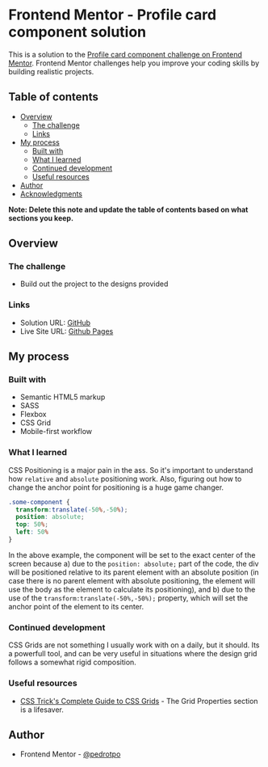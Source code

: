 # Frontend Mentor - Profile card component solution

This is a solution to the [Profile card component challenge on Frontend Mentor](https://www.frontendmentor.io/challenges/profile-card-component-cfArpWshJ). Frontend Mentor challenges help you improve your coding skills by building realistic projects. 

## Table of contents

- [Overview](#overview)
  - [The challenge](#the-challenge)
  - [Links](#links)
- [My process](#my-process)
  - [Built with](#built-with)
  - [What I learned](#what-i-learned)
  - [Continued development](#continued-development)
  - [Useful resources](#useful-resources)
- [Author](#author)
- [Acknowledgments](#acknowledgments)

**Note: Delete this note and update the table of contents based on what sections you keep.**

## Overview

### The challenge

- Build out the project to the designs provided

### Links

- Solution URL: [GitHub](https://github.com/pedrotpo/frontendmentor-profile-card)
- Live Site URL: [Github Pages](https://pedrotpo.github.io/frontendmentor-profile-card)

## My process

### Built with

- Semantic HTML5 markup
- SASS
- Flexbox
- CSS Grid
- Mobile-first workflow

### What I learned

CSS Positioning is a major pain in the ass. So it's important to understand how `relative` and `absolute` positioning work. Also, figuring out how to change the anchor point for positioning is a huge game changer.

```css
.some-component {
  transform:translate(-50%,-50%);
  position: absolute;
  top: 50%;
  left: 50%
}
```

In the above example, the component will be set to the exact center of the screen because a) due to the `position: absolute;` part of the code, the div will be positioned relative to its parent element with an absolute position (in case there is no parent element with absolute positioning, the element will use the body as the element to calculate its positioning), and b) due to the use of the `transform:translate(-50%,-50%);` property, which will set the anchor point of the element to its center.

### Continued development

CSS Grids are not something I usually work with on a daily, but it should. Its a powerfull tool, and can be very useful in situations where the design grid follows a somewhat rigid composition.

### Useful resources

- [CSS Trick's Complete Guide to CSS Grids](https://css-tricks.com/snippets/css/complete-guide-grid/) - The Grid Properties section is a lifesaver.

## Author

- Frontend Mentor - [@pedrotpo](https://www.frontendmentor.io/profile/pedrotpo)

